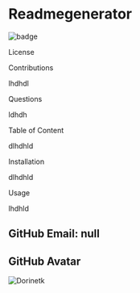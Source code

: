# Readmegenerator

![badge](https://img.shields.io/badge/license-MIT-blue)

License



Contributions

lhdhdl

Questions

ldhdh

Table of Content

dlhdhld

Installation

dlhdhld

Usage

lhdhld

## GitHub Email: null

## GitHub Avatar

![ Dorinetk](https://avatars3.githubusercontent.com/u/58992132?v=4&s=48)

